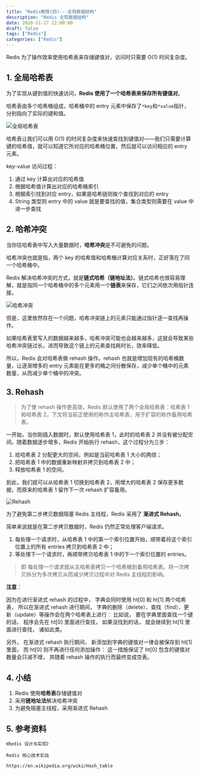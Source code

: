 ```yaml
---
title: "Redis教程(四)---全局数据结构"
description: "Redis 全局数据结构"
date: 2020-11-27 22:00:00
draft: false
tags: ["Redis"]
categories: ["Redis"]
---
```


Redis 为了操作效率使用哈希表来存储键值对，访问时只需要 O(1) 时间复杂度。



<!--more-->

## 1. 全局哈希表

为了实现从键到值的快速访问，**Redis 使用了一个哈希表来保存所有键值对**。

哈希表由多个哈希桶组成，哈希桶中的 entry 元素中保存了`*key`和`*value`指针，分别指向了实际的键和值。

![全局哈希表][全局哈希表]

哈希表让我们可以用 O(1) 的时间复杂度来快速查找到键值对——我们只需要计算键的哈希值，就可以知道它所对应的哈希桶位置，然后就可以访问相应的 entry 元素。

key-value 访问过程：

1. 通过 key 计算出对应的哈希值
2. 根据哈希值计算出对应的哈希桶索引
3. 根据索引找到对应 entry，如果是哈希链则挨个查找到对应的 entry
4. String 类型则 entry 中的 value 就是要查找的值，集合类型则需要在 value 中进一步查找



## 2. 哈希冲突

当你往哈希表中写入大量数据时，**哈希冲突**是不可避免的问题。

哈希冲突也就是指，两个 key 的哈希值和哈希桶计算对应关系时，正好落在了同一个哈希桶中。

Redis 解决哈希冲突的方式，就是**链式哈希（链地址法）**。链式哈希也很容易理解，就是指同一个哈希桶中的多个元素用一个**链表**来保存，它们之间依次用指针连接。

![哈希冲突][哈希冲突]

但是，这里依然存在一个问题，哈希冲突链上的元素只能通过指针逐一查找再操作。

如果哈希表里写入的数据越来越多，哈希冲突可能也会越来越多，这就会导致某些哈希冲突链过长，进而导致这个链上的元素查找耗时长，效率降低。

所以，Redis 会对哈希表做 rehash 操作。rehash 也就是增加现有的哈希桶数量，让逐渐增多的 entry 元素能在更多的桶之间分散保存，减少单个桶中的元素数量，从而减少单个桶中的冲突。



## 3. Rehash

> 为了使 rehash 操作更高效，Redis 默认使用了两个全局哈希表：哈希表 1 和哈希表 2，下文将当前正使用的称作主哈希表，用于扩容的称作备用哈希表。

一开始，当你刚插入数据时，默认使用哈希表 1，此时的哈希表 2 并没有被分配空间。随着数据逐步增多，Redis 开始执行 rehash，这个过程分为三步：

1. 给哈希表 2 分配更大的空间，例如是当前哈希表 1 大小的两倍；
2. 把哈希表 1 中的数据重新映射并拷贝到哈希表 2 中；
3. 释放哈希表 1 的空间。

到此，我们就可以从哈希表 1 切换到哈希表 2，用增大的哈希表 2 保存更多数据，而原来的哈希表 1 留作下一次 rehash 扩容备用。

![Rehash][Rehash]

为了避免第二步拷贝数据阻塞 Redis 主线程，Redis 采用了 **渐进式 Rehash**。

简单来说就是在第二步拷贝数据时，Redis 仍然正常处理客户端请求。

1. 每处理一个请求时，从哈希表 1 中的第一个索引位置开始，顺带着将这个索引位置上的所有 entries 拷贝到哈希表 2 中；
2. 等处理下一个请求时，再顺带拷贝哈希表 1 中的下一个索引位置的 entries。

> 即 每处理一个请求就从主哈希表拷贝一个哈希桶到备用哈希表。将一次拷贝拆分为多次拷贝从而减少拷贝过程中对 Redis 主线程的影响。



**注意**：

因为在进行渐进式 rehash 的过程中， 字典会同时使用 ht[0] 和 ht[1] 两个哈希表， 所以在渐进式 rehash 进行期间， 字典的删除（delete）、查找（find）、更新（update）等操作会在两个哈希表上进行： 比如说， 要在字典里面查找一个键的话， 程序会先在 ht[0] 里面进行查找， 如果没找到的话， 就会继续到 ht[1] 里面进行查找， 诸如此类。

另外， 在渐进式 rehash 执行期间， 新添加到字典的键值对一律会被保存到 ht[1] 里面， 而 ht[0] 则不再进行任何添加操作： 这一措施保证了 ht[0] 包含的键值对数量会只减不增， 并随着 rehash 操作的执行而最终变成空表。



## 4. 小结

1. Redis 使用**哈希表**存储键值对
2. 采用**链地址法**解决哈希冲突
3. 为避免阻塞主线程，采用渐进式 Rehash



## 5. 参考资料

`《Redis 设计与实现》`

`Redis 核心技术实战`

`https://en.wikipedia.org/wiki/Hash_table`




[全局哈希表]:https://raw.githubusercontent.com/barrypt/blog/master/images/redis/global-hash-table.png
[哈希冲突]: https://raw.githubusercontent.com/barrypt/blog/master/images/redis/hash-collision.png
[Rehash]: https://raw.githubusercontent.com/barrypt/blog/master/images/redis/rehash.png

